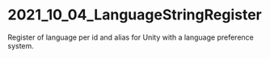 # 2021_10_04_LanguageStringRegister
Register of language per id and alias for Unity with a language preference system.
